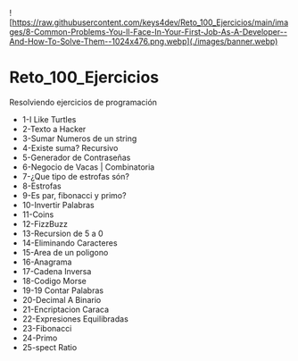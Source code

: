 ![https://raw.githubusercontent.com/keys4dev/Reto_100_Ejercicios/main/images/8-Common-Problems-You-ll-Face-In-Your-First-Job-As-A-Developer--And-How-To-Solve-Them--1024x476.png.webp](./images/banner.webp)
# Reto_100_Ejercicios

Resolviendo ejercicios de programación
* 1-I Like Turtles
* 2-Texto a Hacker
* 3-Sumar Numeros de un string
* 4-Existe suma? Recursivo
* 5-Generador de Contraseñas
* 6-Negocio de Vacas | Combinatoria
* 7-¿Que tipo de estrofas són?
* 8-Estrofas
* 9-Es par, fibonacci y primo?
* 10-Invertir Palabras
* 11-Coins
* 12-FizzBuzz
* 13-Recursion de 5 a 0
* 14-Eliminando Caracteres
* 15-Area de un poligono
* 16-Anagrama
* 17-Cadena Inversa
* 18-Codigo Morse
* 19-19 Contar Palabras
* 20-Decimal A Binario
* 21-Encriptacion Caraca
* 22-Expresiones Equilibradas
* 23-Fibonacci
* 24-Primo
* 25-spect Ratio


